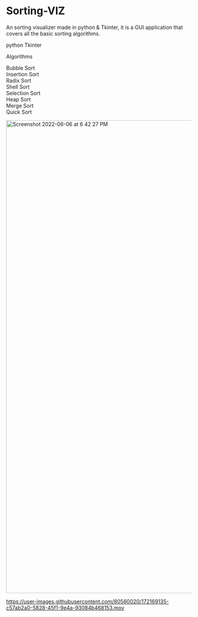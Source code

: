 # Sorting-VIZ
An sorting visualizer made in python & Tkinter, it is a GUI application that covers all the basic sorting algorithms.

python
Tkinter

Algorithms

Bubble Sort <br>
Insertion Sort <br>
Radix Sort <br>
Shell Sort <br>
Selection Sort <br>
Heap Sort <br>
Merge Sort <br>
Quick Sort <br>

<img width="1279" alt="Screenshot 2022-06-06 at 6 42 27 PM" src="https://user-images.githubusercontent.com/80560020/172168050-d81123d6-0924-4615-8e7d-2ce72b632317.png">




https://user-images.githubusercontent.com/80560020/172169135-c57ab2a0-5828-45f1-9e4a-93084b468153.mov




